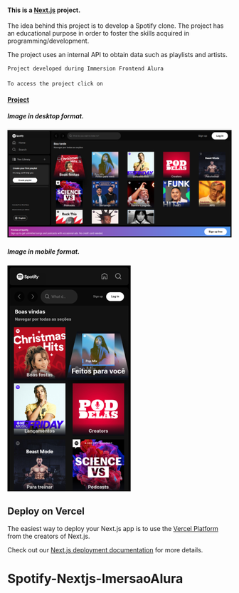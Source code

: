 #### This is a [Next.js](https://nextjs.org/) project.

The idea behind this project is to develop a Spotify clone. The project has an educational purpose in order to foster the skills acquired in programming/development.

The project uses an internal API to obtain data such as playlists and artists.

```bash
Project developed during Immersion Frontend Alura

To access the project click on
```
#### [Project](https://spotify-nextjs-imersao-alura.vercel.app/)

##### Image in desktop format.

![Image desktop](img-desktop.png)

##### Image in mobile format.

![Image mobile](img-mobile.png)

## Deploy on Vercel

The easiest way to deploy your Next.js app is to use the [Vercel Platform](https://vercel.com/new?utm_medium=default-template&filter=next.js&utm_source=create-next-app&utm_campaign=create-next-app-readme) from the creators of Next.js.

Check out our [Next.js deployment documentation](https://nextjs.org/docs/deployment) for more details.
# Spotify-Nextjs-ImersaoAlura
